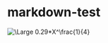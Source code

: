# markdown-test
 ![\Large 0.29*X^\frac{1}{4}](https://latex.codecogs.com/svg.latex?0.29*X^\frac{1}{4}) 
